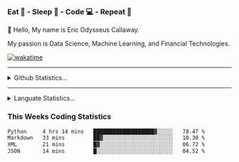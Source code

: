 <h3>Eat 🍴 - Sleep 🛌 - Code 💻 - Repeat 🔁</h3>

👋 Hello, My name is Eric Odysseus Callaway.

My passion is Data Science, Machine Learning, and Financial Technologies.

[![wakatime](https://wakatime.com/badge/user/6717695f-6a13-47e3-aa16-c813e12c0985.svg)](https://wakatime.com/@6717695f-6a13-47e3-aa16-c813e12c0985)
<hr>
<details>
  <summary>
    Github Statistics...
  </summary>
    <p align="center">
      <img src="https://github-readme-stats.vercel.app/api?username=EricCallaway&show_icons=true"/>
    </p>
</details>
</hr>

<hr>
<details>
  <summary>
    Languate Statistics...
  </summary>
    <p align="center">
      <img src="https://wakatime.com/share/@Odysseus/8e15b48f-f104-4b5e-ac51-813c06f51805.svg"/>
    </p>
</details>
</hr>
<h3>This Weeks Coding Statistics</h3>
<!--START_SECTION:waka-->

```txt
Python     4 hrs 14 mins   ███████████████████▓░░░░░   78.47 %
Markdown   33 mins         ██▓░░░░░░░░░░░░░░░░░░░░░░   10.30 %
XML        21 mins         █▓░░░░░░░░░░░░░░░░░░░░░░░   06.72 %
JSON       14 mins         █░░░░░░░░░░░░░░░░░░░░░░░░   04.52 %
```

<!--END_SECTION:waka-->
